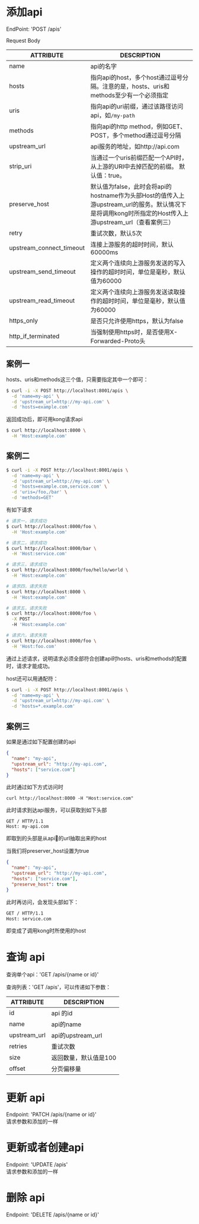 # 添加api
EndPoint: 'POST /apis'

Request Body

ATTRIBUTE | DESCRIPTION
----------|------------
name | api的名字
hosts | 指向api的host，多个host通过逗号分隔。注意的是，hosts、uris和methods至少有一个必须指定
uris | 指向api的uri前缀，通过该路径访问api，如`/my-path`
methods | 指向api的http method，例如GET、POST，多个method通过逗号分隔
upstream_url | api服务的地址，如http://api.com
strip_uri | 当通过一个uris前缀匹配一个API时，从上游的URI中去掉匹配的前缀。 默认值：true。
preserve_host | 默认值为false，此时会将api的hostname作为头部Host的值传入上游upstream_url的服务。默认情况下是将调用kong时所指定的Host传入上游upstream_url（查看案例三）
retry | 重试次数，默认5次
upstream_connect_timeout | 连接上游服务的超时时间，默认60000ms
upstream_send_timeout | 定义两个连续向上游服务发送的写入操作的超时时间，单位是毫秒，默认值为60000
upstream_read_timeout | 定义两个连续向上游服务发送读取操作的超时时间，单位是毫秒，默认值为60000
https_only | 是否只允许使用https，默认为false
http_if_terminated | 当强制使用https时，是否使用X-Forwarded-Proto头

## 案例一
hosts、uris和methods这三个值，只需要指定其中一个即可：
```bash
$ curl -i -X POST http://localhost:8001/apis \
  -d 'name=my-api' \
  -d 'upstream_url=http://my-api.com' \
  -d 'hosts=example.com'
```

返回成功后，即可用kong请求api
```bash
$ curl http://localhost:8000 \
  -H 'Host:example.com'
```

## 案例二
```bash
$ curl -i -X POST http://localhost:8001/apis \
  -d 'name=my-api' \
  -d 'upstream_url=http://my-api.com' \
  -d 'hosts=example.com,service.com' \
  -d 'uris=/foo,/bar' \
  -d 'methods=GET'
```

有如下请求
```bash
# 请求一，请求成功
$ curl http://localhost:8000/foo \
  -H 'Host:example.com' 

# 请求二，请求成功
$ curl http://localhost:8000/bar \
  -H 'Host:service.com' 

# 请求三，请求成功
$ curl http://localhost:8000/foo/hello/world \
  -H 'Host:example.com' 

# 请求四，请求失败
$ curl http://localhost:8000 \
  -H 'Host:example.com'

# 请求五，请求失败
$ curl http://localhost:8000/foo \
  -X POST
  -H 'Host:example.com'

# 请求六，请求失败
$ curl http://localhost:8000/foo \
  -H 'Host:foo.com'
```

通过上述请求，说明请求必须全部符合创建api时hosts、uris和methods的配置时，请求才能成功。

host还可以用通配符：
```bash
$ curl -i -X POST http://localhost:8001/apis \
  -d 'name=my-api' \
  -d 'upstream_url=http://my-api.com' \
  -d 'hosts=*.example.com'
```

## 案例三
如果是通过如下配置创建的api
```json
{
  "name": "my-api",
  "upstream_url": "http://my-api.com",
  "hosts": ["service.com"]
}
```
此时通过如下方式访问时
```
curl http://localhost:8000 -H "Host:service.com"
```
此时请求到达api服务，可以获取到如下头部
```
GET / HTTP/1.1
Host: my-api.com
```
即取到的头部是从api的url抽取出来的host

当我们将preserver_host设置为true
```json
{
  "name": "my-api",
  "upstream_url": "http://my-api.com",
  "hosts": ["service.com"],
  "preserve_host": true
}
```
此时再访问，会发现头部如下：
```bash
GET / HTTP/1.1
Host: service.com
```
即变成了调用kong时所使用的host

# 查询 api
查询单个api：'GET /apis/{name or id}'  

查询列表：'GET /apis'，可以传递如下参数：

ATTRIBUTE | DESCRIPTION
----------|------------
id  |  api 的id
name | api的name
upstream_url | api的upstream_url
retries | 重试次数
size | 返回数量，默认值是100
offset | 分页偏移量

# 更新 api
Endpoint: 'PATCH /apis/{name or id}'  
请求参数和添加的一样

# 更新或者创建api
Endpoint: 'UPDATE /apis'  
请求参数和添加的一样

# 删除 api
Endpoint: 'DELETE /apis/{name or id}'
